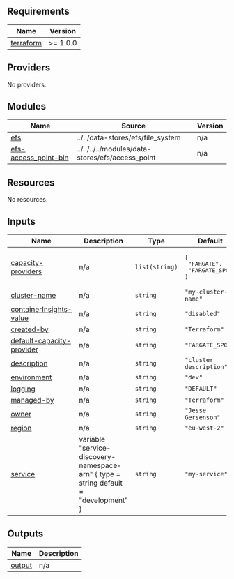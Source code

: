 <!-- BEGIN_TF_DOCS -->
## Requirements

| Name | Version |
|------|---------|
| <a name="requirement_terraform"></a> [terraform](#requirement\_terraform) | >= 1.0.0 |

## Providers

No providers.

## Modules

| Name | Source | Version |
|------|--------|---------|
| <a name="module_efs"></a> [efs](#module\_efs) | ../../data-stores/efs/file_system | n/a |
| <a name="module_efs-access_point-bin"></a> [efs-access\_point-bin](#module\_efs-access\_point-bin) | ../../../../modules/data-stores/efs/access_point | n/a |

## Resources

No resources.

## Inputs

| Name | Description | Type | Default | Required |
|------|-------------|------|---------|:--------:|
| <a name="input_capacity-providers"></a> [capacity-providers](#input\_capacity-providers) | n/a | `list(string)` | <pre>[<br>  "FARGATE",<br>  "FARGATE_SPOT"<br>]</pre> | no |
| <a name="input_cluster-name"></a> [cluster-name](#input\_cluster-name) | n/a | `string` | `"my-cluster-name"` | no |
| <a name="input_containerInsights-value"></a> [containerInsights-value](#input\_containerInsights-value) | n/a | `string` | `"disabled"` | no |
| <a name="input_created-by"></a> [created-by](#input\_created-by) | n/a | `string` | `"Terraform"` | no |
| <a name="input_default-capacity-provider"></a> [default-capacity-provider](#input\_default-capacity-provider) | n/a | `string` | `"FARGATE_SPOT"` | no |
| <a name="input_description"></a> [description](#input\_description) | n/a | `string` | `"cluster description"` | no |
| <a name="input_environment"></a> [environment](#input\_environment) | n/a | `string` | `"dev"` | no |
| <a name="input_logging"></a> [logging](#input\_logging) | n/a | `string` | `"DEFAULT"` | no |
| <a name="input_managed-by"></a> [managed-by](#input\_managed-by) | n/a | `string` | `"Terraform"` | no |
| <a name="input_owner"></a> [owner](#input\_owner) | n/a | `string` | `"Jesse Gersenson"` | no |
| <a name="input_region"></a> [region](#input\_region) | n/a | `string` | `"eu-west-2"` | no |
| <a name="input_service"></a> [service](#input\_service) | variable "service-discovery-namespace-arn" { type    = string default = "development" } | `string` | `"my-service"` | no |

## Outputs

| Name | Description |
|------|-------------|
| <a name="output_output"></a> [output](#output\_output) | n/a |
<!-- END_TF_DOCS -->